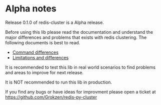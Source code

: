 # Alpha notes

Release 0.1.0 of redis-cluster is a Alpha release.

Before using this lib please read the documentation and understand the major differences and problems that exists with redis clustering. The following documents is best to read.

- [Command differences](docs/Commands.md)
- [Limitations and differences](docs/Limits_and_differences.md)

It is recommended to test this lib in real world scenarios to find problems and areas to improve for next release.

It is NOT recommended to run this lib in production.

If you find any bugs or have ideas for improvment please open a ticket at https://github.com/Grokzen/redis-py-cluster
